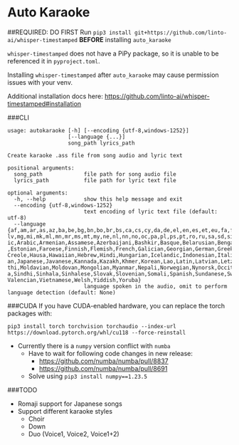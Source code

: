 # Auto Karaoke

##REQUIRED: DO FIRST
Run `pip3 install git+https://github.com/linto-ai/whisper-timestamped` **BEFORE** installing `auto_karaoke`

`whisper-timestamped` does not have a PiPy package, so it is unable to be referenced it in `pyproject.toml`.

Installing `whisper-timestamped` after `auto_karaoke` may cause permission issues with your venv.

Additional installation docs here: https://github.com/linto-ai/whisper-timestamped#installation

###CLI
```commandline
usage: autokaraoke [-h] [--encoding {utf-8,windows-1252}]
                   [--language {...}]
                   song_path lyrics_path

Create karaoke .ass file from song audio and lyric text

positional arguments:
  song_path             file path for song audio file
  lyrics_path           file path for lyric text file

optional arguments:
  -h, --help            show this help message and exit
  --encoding {utf-8,windows-1252}
                        text encoding of lyric text file (default: utf-8)
  --language {af,am,ar,as,az,ba,be,bg,bn,bo,br,bs,ca,cs,cy,da,de,el,en,es,et,eu,fa,fi,fo,fr,gl,gu,ha,haw,he,hi,hr,ht,hu,hy,id,is,it,ja,jw,ka,kk,km,kn,ko,la,lb,ln,lo,lt,
lv,mg,mi,mk,ml,mn,mr,ms,mt,my,ne,nl,nn,no,oc,pa,pl,ps,pt,ro,ru,sa,sd,si,sk,sl,sn,so,sq,sr,su,sv,sw,ta,te,tg,th,tk,tl,tr,tt,uk,ur,uz,vi,yi,yo,zh,Afrikaans,Albanian,Amhar
ic,Arabic,Armenian,Assamese,Azerbaijani,Bashkir,Basque,Belarusian,Bengali,Bosnian,Breton,Bulgarian,Burmese,Castilian,Catalan,Chinese,Croatian,Czech,Danish,Dutch,English
,Estonian,Faroese,Finnish,Flemish,French,Galician,Georgian,German,Greek,Gujarati,Haitian,Haitian Creole,Hausa,Hawaiian,Hebrew,Hindi,Hungarian,Icelandic,Indonesian,Itali
an,Japanese,Javanese,Kannada,Kazakh,Khmer,Korean,Lao,Latin,Latvian,Letzeburgesch,Lingala,Lithuanian,Luxembourgish,Macedonian,Malagasy,Malay,Malayalam,Maltese,Maori,Mara
thi,Moldavian,Moldovan,Mongolian,Myanmar,Nepali,Norwegian,Nynorsk,Occitan,Panjabi,Pashto,Persian,Polish,Portuguese,Punjabi,Pushto,Romanian,Russian,Sanskrit,Serbian,Shon
a,Sindhi,Sinhala,Sinhalese,Slovak,Slovenian,Somali,Spanish,Sundanese,Swahili,Swedish,Tagalog,Tajik,Tamil,Tatar,Telugu,Thai,Tibetan,Turkish,Turkmen,Ukrainian,Urdu,Uzbek,
Valencian,Vietnamese,Welsh,Yiddish,Yoruba}
                        language spoken in the audio, omit to perform language detection (default: None)
```

###CUDA
If you have CUDA-enabled hardware, you can replace the torch packages with:
```commandline
pip3 install torch torchvision torchaudio --index-url https://download.pytorch.org/whl/cu118 --force-reinstall
```
- Currently there is a `numpy` version conflict with `numba`
  - Have to wait for following code changes in new release:
    - https://github.com/numba/numba/pull/8837
    - https://github.com/numba/numba/pull/8691
  - Solve using `pip3 install numpy==1.23.5`


###TODO
- Romaji support for Japanese songs
- Support different karaoke styles
  - Choir
  - Down
  - Duo (Voice1, Voice2, Voice1+2)
